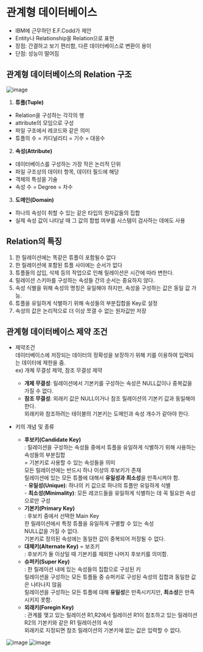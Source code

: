 # 관계형 데이터베이스
- IBM에 근무하던 E.F.Codd가 제안
- Entity나 Relationship을 Relation으로 표현
- 장점: 간결하고 보기 편리함, 다른 데이터베이스로 변환이 용이
- 단점: 성능이 떨어짐


## 관계형 데이터베이스의 Relation 구조
![image](https://user-images.githubusercontent.com/76613385/198912624-14a1317e-30c0-4e0f-9859-6f471144ef16.png)
1. **튜플(Tuple)**
- Relation을 구성하는 각각의 행
- attribute의 모임으로 구성
- 파일 구조에서 레코드와 같은 의미
- 튜플의 수 = 카디널리티 = 기수 = 대응수
2. **속성(Attribute)**
- 데이터베이스를 구성하는 가장 작은 논리적 단위
- 파일 구조상의 데이터 항목, 데이터 필드에 해당
- 객체의 특성을 기술
- 속성 수 = Degree = 차수
3. **도메인(Domain)**
- 하나의 속성이 취할 수 있는 같은 타입의 원자값들의 집합
- 실제 속성 값이 나타날 때 그 값의 합법 여부를 시스템이 검사하는 데에도 사용

## Relation의 특징
1. 한 릴레이션에는 똑같은 튜플이 포함될수 없다
2. 한 릴레이션에 포함된 튜플 사이에는 순서가 없다
3. 튜플들의 삽입, 삭제 등의 작업으로 인해 릴레이션은 시간에 따라 변한다.
4. 릴레이션 스키마를 구성하는 속성들 간의 순서는 중요하지 않다.
5. 속성 식별을 위해 속성의 명칭은 유일해야 하지만, 속성을 구성하는 값은 동일 값 가능.
6. 튜플을 유일하게 식별하기 위해 속성들의 부분집합을 Key로 설정
7. 속성의 값은 논리적으로 더 이상 쪼갤 수 없는 원자값만 저장

## 관계형 데이터베이스 제약 조건

- 제약조건<br/>
데이터베이스에 저장되는 데이터의 정확성을 보장하기 위해 키를 이용하여 입력되는 데이터에 제한을 줌.<br/>
ex) 개체 무결성 제약, 참조 무결성 제약
  - **개체 무결성**: 릴레이션에서 기본키를 구성하는 속성은 NULL값이나 중복값을 가질 수 없다.
  - **참조 무결성**: 외래키 값은 NULL이거나 참조 릴레이션의 기본키 값과 동일해야 한다.<br/>
               외래키와 참조하려는 테이블의 기본키는 도메인과 속성 개수가 같아야 한다.
               
- 키의 개념 및 종류
  - **후보키(Candidate Key)**<br/>
    : 릴레이션을 구성하는 속성들 중에서 튜플을 유일하게 식별하기 위해 사용하는 속성들의 부분집합<br/>
      = 기본키로 사용할 수 있는 속성들을 의미<br/>
      모든 릴레이션에는 반드시 하나 이상의 후보키가 존재<br/>
      릴레이션에 있는 모든 튜플에 대해서 **유일성과 최소성**을 만족시켜야 함.<br/>
        - **유일성(Unique)**: 하나의 키 값으로 하나의 튜플만 유일하게 식별<br/>
        - **최소성(Minimality)**: 모든 레코드들을 유일하게 식별하는 데 꼭 필요한 속성으로만 구성
  - **기본키(Primary Key)**<br/>
    : 후보키 중에서 선택한 Main Key <br/>
      한 릴레이션에서 특정 튜플을 유일하게 구별할 수 있는 속성<br/>
      NULL값을 가질 수 없다.<br/>
      기본키로 정의된 속성에는 동일한 값이 중복되어 저장될 수 없다.<br/>
  - **대체키(Alternate Key)** = 보조키<br/>
    : 후보키가 둘 이상일 때 기본키를 제외한 나머지 후보키를 의미함.
  - **슈퍼키(Super Key)**<br/>
    : 한 릴레이션 내에 있는 속성들의 집합으로 구성된 키<br/>
      릴레이션을 구성하는 모든 튜플들 중 슈퍼키로 구성된 속성의 집합과 동일한 값은 나타나지 않음<br/>
      릴레이션을 구성하는 모든 튜플에 대해 **유일성**은 만족시키지만, **최소성**은 만족시키지 못함.<br/>
  - **외래키(Foregin Key)**<br/>
    : 관계를 맺고 있는 릴레이션 R1,R2에서 릴레이션 R1이 참조하고 있는 릴레이션 R2의 기본키와 같은 R1 릴레이션의 속성<br/>
      외래키로 지정되면 참조 릴레이션의 기본키에 없는 값은 입력할 수 없다.

![image](https://user-images.githubusercontent.com/76613385/198933638-52d1636e-df51-403a-b711-038702261adb.png)
![image](https://user-images.githubusercontent.com/76613385/198933704-ae3aa216-7b45-4527-96b8-106b8621fe38.png)

